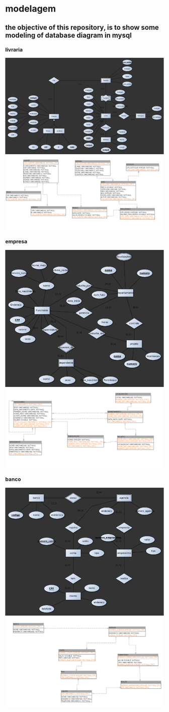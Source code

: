 <h1>modelagem </h1>
<h2>the objective of this repository, is to show some modeling of database diagram in mysql</h2>

<h3>livraria</h3>

<img src="./diagram/bibliotecaD.bmp">
<img src="./diagram/bibliotecaR.png">
<h3>empresa</h3>

<img src="./diagram/empresaD.bmp">
<img src="./diagram/empresaR.png">
<h3>banco</h3>

<img src="./diagram/bancoD.bmp">
<img src="./diagram/bancoR.png">


